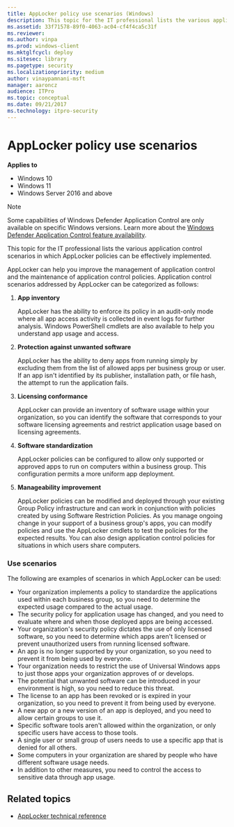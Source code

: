 ```yaml
---
title: AppLocker policy use scenarios (Windows)
description: This topic for the IT professional lists the various application control scenarios in which AppLocker policies can be effectively implemented.
ms.assetid: 33f71578-89f0-4063-ac04-cf4f4ca5c31f
ms.reviewer: 
ms.author: vinpa
ms.prod: windows-client
ms.mktglfcycl: deploy
ms.sitesec: library
ms.pagetype: security
ms.localizationpriority: medium
author: vinaypamnani-msft
manager: aaroncz
audience: ITPro
ms.topic: conceptual
ms.date: 09/21/2017
ms.technology: itpro-security
---
```


# AppLocker policy use scenarios

**Applies to**

- Windows 10
- Windows 11
- Windows Server 2016 and above

> [!NOTE]
> Some capabilities of Windows Defender Application Control are only available on specific Windows versions. Learn more about the [Windows Defender Application Control feature availability](/windows/security/threat-protection/windows-defender-application-control/feature-availability).

This topic for the IT professional lists the various application control scenarios in which AppLocker policies can be effectively implemented.

AppLocker can help you improve the management of application control and the maintenance of application control policies. Application control scenarios addressed by AppLocker can be categorized as follows:

1.  **App inventory**

    AppLocker has the ability to enforce its policy in an audit-only mode where all app access activity is collected in event logs for further analysis. Windows PowerShell cmdlets are also available to help you understand app usage and access.

2.  **Protection against unwanted software**

    AppLocker has the ability to deny apps from running simply by excluding them from the list of allowed apps per business group or user. If an app isn't identified by its publisher, installation path, or file hash, the attempt to run the application fails.

3.  **Licensing conformance**

    AppLocker can provide an inventory of software usage within your organization, so you can identify the software that corresponds to your software licensing agreements and restrict application usage based on licensing agreements.

4.  **Software standardization**

    AppLocker policies can be configured to allow only supported or approved apps to run on computers within a business group. This configuration permits a more uniform app deployment.

5.  **Manageability improvement**

    AppLocker policies can be modified and deployed through your existing Group Policy infrastructure and can work in conjunction with policies created by using Software Restriction Policies. As you manage ongoing change in your support of a business group's apps, you can modify policies and use the AppLocker cmdlets to test the policies for the expected results. You can also design application control policies for situations in which users share computers.

### Use scenarios

The following are examples of scenarios in which AppLocker can be used:

-   Your organization implements a policy to standardize the applications used within each business group, so you need to determine the expected usage compared to the actual usage.
-   The security policy for application usage has changed, and you need to evaluate where and when those deployed apps are being accessed.
-   Your organization's security policy dictates the use of only licensed software, so you need to determine which apps aren't licensed or prevent unauthorized users from running licensed software.
-   An app is no longer supported by your organization, so you need to prevent it from being used by everyone.
-   Your organization needs to restrict the use of Universal Windows apps to just those apps your organization approves of or develops.
-   The potential that unwanted software can be introduced in your environment is high, so you need to reduce this threat.
-   The license to an app has been revoked or is expired in your organization, so you need to prevent it from being used by everyone.
-   A new app or a new version of an app is deployed, and you need to allow certain groups to use it.
-   Specific software tools aren't allowed within the organization, or only specific users have access to those tools.
-   A single user or small group of users needs to use a specific app that is denied for all others.
-   Some computers in your organization are shared by people who have different software usage needs.
-   In addition to other measures, you need to control the access to sensitive data through app usage.

## Related topics
- [AppLocker technical reference](applocker-technical-reference.md)
 
 
